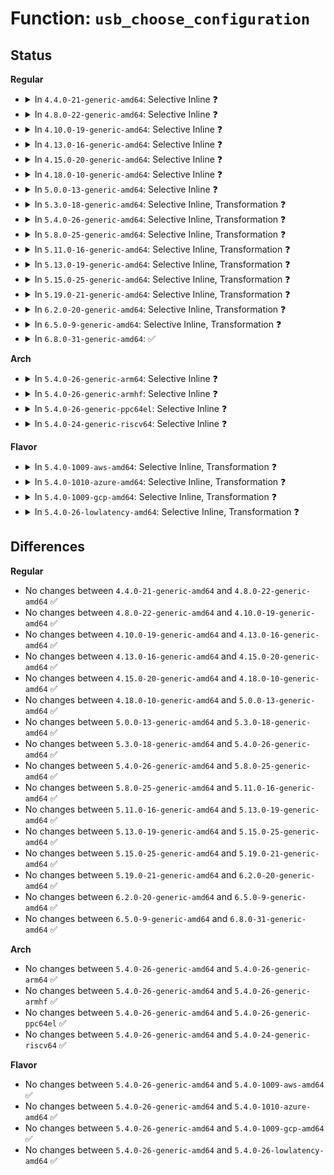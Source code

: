 # Function: <code>usb_choose_configuration</code>

## Status
<b>Regular</b>
<ul>
<li>
<details>
<summary>In <code>4.4.0-21-generic-amd64</code>: Selective Inline ❓</summary>

```c
int usb_choose_configuration(struct usb_device * udev)
```

```json
{
  "name": "usb_choose_configuration",
  "collision_type": "Unique Global",
  "inline_type": "Selective",
  "funcs": [
    {
      "addr": 18446744071585258208,
      "name": "usb_choose_configuration",
      "external": true,
      "loc": "drivers/usb/core/generic.c:43",
      "file": "drivers/usb/core/generic.c",
      "inline": "not declared, inlined",
      "caller_inline": [],
      "caller_func": [
        "drivers/usb/core/hub.c:usb_authorize_device",
        "drivers/usb/core/generic.c:generic_probe"
      ]
    }
  ],
  "symbols": [
    {
      "addr": 18446744071585258208,
      "name": "usb_choose_configuration",
      "section": ".text",
      "bind": "STB_GLOBAL",
      "size": 513
    }
  ]
}
```
</details>
</li>
<li>
<details>
<summary>In <code>4.8.0-22-generic-amd64</code>: Selective Inline ❓</summary>

```c
int usb_choose_configuration(struct usb_device * udev)
```

```json
{
  "name": "usb_choose_configuration",
  "collision_type": "Unique Global",
  "inline_type": "Selective",
  "funcs": [
    {
      "addr": 18446744071585653552,
      "name": "usb_choose_configuration",
      "external": true,
      "loc": "drivers/usb/core/generic.c:43",
      "file": "drivers/usb/core/generic.c",
      "inline": "not declared, inlined",
      "caller_inline": [],
      "caller_func": [
        "drivers/usb/core/hub.c:usb_authorize_device",
        "drivers/usb/core/generic.c:generic_probe"
      ]
    }
  ],
  "symbols": [
    {
      "addr": 18446744071585653552,
      "name": "usb_choose_configuration",
      "section": ".text",
      "bind": "STB_GLOBAL",
      "size": 524
    }
  ]
}
```
</details>
</li>
<li>
<details>
<summary>In <code>4.10.0-19-generic-amd64</code>: Selective Inline ❓</summary>

```c
int usb_choose_configuration(struct usb_device * udev)
```

```json
{
  "name": "usb_choose_configuration",
  "collision_type": "Unique Global",
  "inline_type": "Selective",
  "funcs": [
    {
      "addr": 18446744071585841328,
      "name": "usb_choose_configuration",
      "external": true,
      "loc": "drivers/usb/core/generic.c:45",
      "file": "drivers/usb/core/generic.c",
      "inline": "not declared, inlined",
      "caller_inline": [],
      "caller_func": [
        "drivers/usb/core/hub.c:usb_authorize_device",
        "drivers/usb/core/generic.c:generic_probe"
      ]
    }
  ],
  "symbols": [
    {
      "addr": 18446744071585841328,
      "name": "usb_choose_configuration",
      "section": ".text",
      "bind": "STB_GLOBAL",
      "size": 524
    }
  ]
}
```
</details>
</li>
<li>
<details>
<summary>In <code>4.13.0-16-generic-amd64</code>: Selective Inline ❓</summary>

```c
int usb_choose_configuration(struct usb_device * udev)
```

```json
{
  "name": "usb_choose_configuration",
  "collision_type": "Unique Global",
  "inline_type": "Selective",
  "funcs": [
    {
      "addr": 18446744071585928048,
      "name": "usb_choose_configuration",
      "external": true,
      "loc": "drivers/usb/core/generic.c:45",
      "file": "drivers/usb/core/generic.c",
      "inline": "not declared, inlined",
      "caller_inline": [],
      "caller_func": [
        "drivers/usb/core/hub.c:usb_authorize_device",
        "drivers/usb/core/generic.c:generic_probe"
      ]
    }
  ],
  "symbols": [
    {
      "addr": 18446744071585928048,
      "name": "usb_choose_configuration",
      "section": ".text",
      "bind": "STB_GLOBAL",
      "size": 435
    }
  ]
}
```
</details>
</li>
<li>
<details>
<summary>In <code>4.15.0-20-generic-amd64</code>: Selective Inline ❓</summary>

```c
int usb_choose_configuration(struct usb_device * udev)
```

```json
{
  "name": "usb_choose_configuration",
  "collision_type": "Unique Global",
  "inline_type": "Selective",
  "funcs": [
    {
      "addr": 18446744071586368928,
      "name": "usb_choose_configuration",
      "external": true,
      "loc": "drivers/usb/core/generic.c:45",
      "file": "drivers/usb/core/generic.c",
      "inline": "not declared, inlined",
      "caller_inline": [],
      "caller_func": [
        "drivers/usb/core/hub.c:usb_authorize_device",
        "drivers/usb/core/generic.c:generic_probe"
      ]
    }
  ],
  "symbols": [
    {
      "addr": 18446744071586368928,
      "name": "usb_choose_configuration",
      "section": ".text",
      "bind": "STB_GLOBAL",
      "size": 435
    }
  ]
}
```
</details>
</li>
<li>
<details>
<summary>In <code>4.18.0-10-generic-amd64</code>: Selective Inline ❓</summary>

```c
int usb_choose_configuration(struct usb_device * udev)
```

```json
{
  "name": "usb_choose_configuration",
  "collision_type": "Unique Global",
  "inline_type": "Selective",
  "funcs": [
    {
      "addr": 18446744071586626480,
      "name": "usb_choose_configuration",
      "external": true,
      "loc": "drivers/usb/core/generic.c:45",
      "file": "drivers/usb/core/generic.c",
      "inline": "not declared, inlined",
      "caller_inline": [],
      "caller_func": [
        "drivers/usb/core/hub.c:usb_authorize_device",
        "drivers/usb/core/generic.c:generic_probe"
      ]
    }
  ],
  "symbols": [
    {
      "addr": 18446744071586626480,
      "name": "usb_choose_configuration",
      "section": ".text",
      "bind": "STB_GLOBAL",
      "size": 519
    }
  ]
}
```
</details>
</li>
<li>
<details>
<summary>In <code>5.0.0-13-generic-amd64</code>: Selective Inline ❓</summary>

```c
int usb_choose_configuration(struct usb_device * udev)
```

```json
{
  "name": "usb_choose_configuration",
  "collision_type": "Unique Global",
  "inline_type": "Selective",
  "funcs": [
    {
      "addr": 18446744071586775360,
      "name": "usb_choose_configuration",
      "external": true,
      "loc": "drivers/usb/core/generic.c:56",
      "file": "drivers/usb/core/generic.c",
      "inline": "not declared, inlined",
      "caller_inline": [],
      "caller_func": [
        "drivers/usb/core/hub.c:usb_authorize_device",
        "drivers/usb/core/generic.c:generic_probe"
      ]
    }
  ],
  "symbols": [
    {
      "addr": 18446744071586775360,
      "name": "usb_choose_configuration",
      "section": ".text",
      "bind": "STB_GLOBAL",
      "size": 591
    }
  ]
}
```
</details>
</li>
<li>
<details>
<summary>In <code>5.3.0-18-generic-amd64</code>: Selective Inline, Transformation ❓</summary>

```c
int usb_choose_configuration(struct usb_device * udev)
```

```json
{
  "name": "usb_choose_configuration",
  "collision_type": "Unique Global",
  "inline_type": "Selective",
  "funcs": [
    {
      "addr": 18446744071587031525,
      "name": "usb_choose_configuration",
      "external": true,
      "loc": "drivers/usb/core/generic.c:56",
      "file": "drivers/usb/core/generic.c",
      "inline": "not declared, inlined",
      "caller_inline": [],
      "caller_func": [
        "drivers/usb/core/hub.c:usb_authorize_device",
        "drivers/usb/core/generic.c:generic_probe"
      ]
    }
  ],
  "symbols": [
    {
      "addr": 18446744071587032096,
      "name": "usb_choose_configuration.cold",
      "section": ".text",
      "bind": "STB_LOCAL",
      "size": 79
    },
    {
      "addr": 18446744071587031488,
      "name": "usb_choose_configuration",
      "section": ".text",
      "bind": "STB_GLOBAL",
      "size": 509
    }
  ]
}
```
</details>
</li>
<li>
<details>
<summary>In <code>5.4.0-26-generic-amd64</code>: Selective Inline, Transformation ❓</summary>

```c
int usb_choose_configuration(struct usb_device * udev)
```

```json
{
  "name": "usb_choose_configuration",
  "collision_type": "Unique Global",
  "inline_type": "Selective",
  "funcs": [
    {
      "addr": 18446744071587231733,
      "name": "usb_choose_configuration",
      "external": true,
      "loc": "drivers/usb/core/generic.c:56",
      "file": "drivers/usb/core/generic.c",
      "inline": "not declared, inlined",
      "caller_inline": [],
      "caller_func": [
        "drivers/usb/core/hub.c:usb_authorize_device",
        "drivers/usb/core/generic.c:generic_probe"
      ]
    }
  ],
  "symbols": [
    {
      "addr": 18446744071587232304,
      "name": "usb_choose_configuration.cold",
      "section": ".text",
      "bind": "STB_LOCAL",
      "size": 79
    },
    {
      "addr": 18446744071587231696,
      "name": "usb_choose_configuration",
      "section": ".text",
      "bind": "STB_GLOBAL",
      "size": 509
    }
  ]
}
```
</details>
</li>
<li>
<details>
<summary>In <code>5.8.0-25-generic-amd64</code>: Selective Inline, Transformation ❓</summary>

```c
int usb_choose_configuration(struct usb_device * udev)
```

```json
{
  "name": "usb_choose_configuration",
  "collision_type": "Unique Global",
  "inline_type": "Selective",
  "funcs": [
    {
      "addr": 18446744071588085885,
      "name": "usb_choose_configuration",
      "external": true,
      "loc": "drivers/usb/core/generic.c:56",
      "file": "drivers/usb/core/generic.c",
      "inline": "not declared, inlined",
      "caller_inline": [
        "drivers/usb/core/generic.c:usb_generic_driver_probe"
      ],
      "caller_func": [
        "drivers/usb/core/hub.c:usb_authorize_device",
        "drivers/usb/core/generic.c:usb_generic_driver_probe"
      ]
    }
  ],
  "symbols": [
    {
      "addr": 18446744071588085056,
      "name": "usb_choose_configuration.part.0",
      "section": ".text",
      "bind": "STB_LOCAL",
      "size": 570
    },
    {
      "addr": 18446744071588085968,
      "name": "usb_choose_configuration.part.0.cold",
      "section": ".text",
      "bind": "STB_LOCAL",
      "size": 80
    },
    {
      "addr": 18446744071588085632,
      "name": "usb_choose_configuration",
      "section": ".text",
      "bind": "STB_GLOBAL",
      "size": 43
    }
  ]
}
```
</details>
</li>
<li>
<details>
<summary>In <code>5.11.0-16-generic-amd64</code>: Selective Inline, Transformation ❓</summary>

```c
int usb_choose_configuration(struct usb_device * udev)
```

```json
{
  "name": "usb_choose_configuration",
  "collision_type": "Unique Global",
  "inline_type": "Selective",
  "funcs": [
    {
      "addr": 18446744071588128141,
      "name": "usb_choose_configuration",
      "external": true,
      "loc": "drivers/usb/core/generic.c:56",
      "file": "drivers/usb/core/generic.c",
      "inline": "not declared, inlined",
      "caller_inline": [
        "drivers/usb/core/generic.c:usb_generic_driver_probe"
      ],
      "caller_func": [
        "drivers/usb/core/hub.c:usb_authorize_device",
        "drivers/usb/core/generic.c:usb_generic_driver_probe"
      ]
    }
  ],
  "symbols": [
    {
      "addr": 18446744071588127360,
      "name": "usb_choose_configuration.part.0",
      "section": ".text",
      "bind": "STB_LOCAL",
      "size": 570
    },
    {
      "addr": 18446744071591553493,
      "name": "usb_choose_configuration.part.0.cold",
      "section": ".text",
      "bind": "STB_LOCAL",
      "size": 80
    },
    {
      "addr": 18446744071588127936,
      "name": "usb_choose_configuration",
      "section": ".text",
      "bind": "STB_GLOBAL",
      "size": 43
    }
  ]
}
```
</details>
</li>
<li>
<details>
<summary>In <code>5.13.0-19-generic-amd64</code>: Selective Inline, Transformation ❓</summary>

```c
int usb_choose_configuration(struct usb_device * udev)
```

```json
{
  "name": "usb_choose_configuration",
  "collision_type": "Unique Global",
  "inline_type": "Selective",
  "funcs": [
    {
      "addr": 18446744071588010477,
      "name": "usb_choose_configuration",
      "external": true,
      "loc": "drivers/usb/core/generic.c:56",
      "file": "drivers/usb/core/generic.c",
      "inline": "not declared, inlined",
      "caller_inline": [
        "drivers/usb/core/generic.c:usb_generic_driver_probe"
      ],
      "caller_func": [
        "drivers/usb/core/hub.c:usb_authorize_device",
        "drivers/usb/core/generic.c:usb_generic_driver_probe"
      ]
    }
  ],
  "symbols": [
    {
      "addr": 18446744071588009696,
      "name": "usb_choose_configuration.part.0",
      "section": ".text",
      "bind": "STB_LOCAL",
      "size": 570
    },
    {
      "addr": 18446744071591495782,
      "name": "usb_choose_configuration.part.0.cold",
      "section": ".text",
      "bind": "STB_LOCAL",
      "size": 80
    },
    {
      "addr": 18446744071588010272,
      "name": "usb_choose_configuration",
      "section": ".text",
      "bind": "STB_GLOBAL",
      "size": 43
    }
  ]
}
```
</details>
</li>
<li>
<details>
<summary>In <code>5.15.0-25-generic-amd64</code>: Selective Inline, Transformation ❓</summary>

```c
int usb_choose_configuration(struct usb_device * udev)
```

```json
{
  "name": "usb_choose_configuration",
  "collision_type": "Unique Global",
  "inline_type": "Selective",
  "funcs": [
    {
      "addr": 18446744071588625709,
      "name": "usb_choose_configuration",
      "external": true,
      "loc": "drivers/usb/core/generic.c:56",
      "file": "drivers/usb/core/generic.c",
      "inline": "not declared, inlined",
      "caller_inline": [
        "drivers/usb/core/generic.c:usb_generic_driver_probe"
      ],
      "caller_func": [
        "drivers/usb/core/hub.c:usb_authorize_device",
        "drivers/usb/core/generic.c:usb_generic_driver_probe"
      ]
    }
  ],
  "symbols": [
    {
      "addr": 18446744071588624928,
      "name": "usb_choose_configuration.part.0",
      "section": ".text",
      "bind": "STB_LOCAL",
      "size": 567
    },
    {
      "addr": 18446744071592573827,
      "name": "usb_choose_configuration.part.0.cold",
      "section": ".text",
      "bind": "STB_LOCAL",
      "size": 80
    },
    {
      "addr": 18446744071588625504,
      "name": "usb_choose_configuration",
      "section": ".text",
      "bind": "STB_GLOBAL",
      "size": 43
    }
  ]
}
```
</details>
</li>
<li>
<details>
<summary>In <code>5.19.0-21-generic-amd64</code>: Selective Inline, Transformation ❓</summary>

```c
int usb_choose_configuration(struct usb_device * udev)
```

```json
{
  "name": "usb_choose_configuration",
  "collision_type": "Unique Global",
  "inline_type": "Selective",
  "funcs": [
    {
      "addr": 18446744071590041068,
      "name": "usb_choose_configuration",
      "external": true,
      "loc": "drivers/usb/core/generic.c:56",
      "file": "drivers/usb/core/generic.c",
      "inline": "not declared, inlined",
      "caller_inline": [
        "drivers/usb/core/generic.c:usb_generic_driver_probe"
      ],
      "caller_func": [
        "drivers/usb/core/hub.c:usb_authorize_device",
        "drivers/usb/core/generic.c:usb_generic_driver_probe"
      ]
    }
  ],
  "symbols": [
    {
      "addr": 18446744071590040304,
      "name": "usb_choose_configuration.part.0",
      "section": ".text",
      "bind": "STB_LOCAL",
      "size": 542
    },
    {
      "addr": 18446744071594453534,
      "name": "usb_choose_configuration.part.0.cold",
      "section": ".text",
      "bind": "STB_LOCAL",
      "size": 80
    },
    {
      "addr": 18446744071590040848,
      "name": "usb_choose_configuration",
      "section": ".text",
      "bind": "STB_GLOBAL",
      "size": 48
    }
  ]
}
```
</details>
</li>
<li>
<details>
<summary>In <code>6.2.0-20-generic-amd64</code>: Selective Inline, Transformation ❓</summary>

```c
int usb_choose_configuration(struct usb_device * udev)
```

```json
{
  "name": "usb_choose_configuration",
  "collision_type": "Unique Global",
  "inline_type": "Selective",
  "funcs": [
    {
      "addr": 18446744071591645094,
      "name": "usb_choose_configuration",
      "external": true,
      "loc": "drivers/usb/core/generic.c:56",
      "file": "drivers/usb/core/generic.c",
      "inline": "not declared, inlined",
      "caller_inline": [
        "drivers/usb/core/generic.c:usb_generic_driver_probe"
      ],
      "caller_func": [
        "drivers/usb/core/hub.c:usb_authorize_device",
        "drivers/usb/core/generic.c:usb_generic_driver_probe"
      ]
    }
  ],
  "symbols": [
    {
      "addr": 18446744071591644160,
      "name": "usb_choose_configuration.part.0",
      "section": ".text",
      "bind": "STB_LOCAL",
      "size": 600
    },
    {
      "addr": 18446744071591644784,
      "name": "usb_choose_configuration",
      "section": ".text",
      "bind": "STB_GLOBAL",
      "size": 48
    }
  ]
}
```
</details>
</li>
<li>
<details>
<summary>In <code>6.5.0-9-generic-amd64</code>: Selective Inline, Transformation ❓</summary>

```c
int usb_choose_configuration(struct usb_device * udev)
```

```json
{
  "name": "usb_choose_configuration",
  "collision_type": "Unique Global",
  "inline_type": "Selective",
  "funcs": [
    {
      "addr": 18446744071592067782,
      "name": "usb_choose_configuration",
      "external": true,
      "loc": "drivers/usb/core/generic.c:56",
      "file": "drivers/usb/core/generic.c",
      "inline": "not declared, inlined",
      "caller_inline": [
        "drivers/usb/core/generic.c:usb_generic_driver_probe"
      ],
      "caller_func": [
        "drivers/usb/core/hub.c:usb_authorize_device",
        "drivers/usb/core/generic.c:usb_generic_driver_probe"
      ]
    }
  ],
  "symbols": [
    {
      "addr": 18446744071592066848,
      "name": "usb_choose_configuration.part.0",
      "section": ".text",
      "bind": "STB_LOCAL",
      "size": 600
    },
    {
      "addr": 18446744071592067472,
      "name": "usb_choose_configuration",
      "section": ".text",
      "bind": "STB_GLOBAL",
      "size": 48
    }
  ]
}
```
</details>
</li>
<li>
<details>
<summary>In <code>6.8.0-31-generic-amd64</code>: ✅</summary>

```c
int usb_choose_configuration(struct usb_device * udev)
```

```json
{
  "name": "usb_choose_configuration",
  "collision_type": "Unique Global",
  "inline_type": "No",
  "funcs": [
    {
      "addr": 18446744071592806800,
      "name": "usb_choose_configuration",
      "external": true,
      "loc": "drivers/usb/core/generic.c:56",
      "file": "drivers/usb/core/generic.c",
      "inline": "seen, unknown",
      "caller_inline": [],
      "caller_func": [
        "drivers/usb/core/hub.c:usb_authorize_device",
        "drivers/usb/core/generic.c:usb_generic_driver_probe"
      ]
    }
  ],
  "symbols": [
    {
      "addr": 18446744071592806800,
      "name": "usb_choose_configuration",
      "section": ".text",
      "bind": "STB_GLOBAL",
      "size": 683
    }
  ]
}
```
</details>
</li>
</ul>
<b>Arch</b>
<ul>
<li>
<details>
<summary>In <code>5.4.0-26-generic-arm64</code>: Selective Inline ❓</summary>

```c
int usb_choose_configuration(struct usb_device * udev)
```

```json
{
  "name": "usb_choose_configuration",
  "collision_type": "Unique Global",
  "inline_type": "Selective",
  "funcs": [
    {
      "addr": 18446603336500327880,
      "name": "usb_choose_configuration",
      "external": true,
      "loc": "drivers/usb/core/generic.c:56",
      "file": "drivers/usb/core/generic.c",
      "inline": "not declared, inlined",
      "caller_inline": [],
      "caller_func": [
        "drivers/usb/core/hub.c:usb_authorize_device",
        "drivers/usb/core/generic.c:generic_probe"
      ]
    }
  ],
  "symbols": [
    {
      "addr": 18446603336500327880,
      "name": "usb_choose_configuration",
      "section": ".text",
      "bind": "STB_GLOBAL",
      "size": 612
    }
  ]
}
```
</details>
</li>
<li>
<details>
<summary>In <code>5.4.0-26-generic-armhf</code>: Selective Inline ❓</summary>

```c
int usb_choose_configuration(struct usb_device * udev)
```

```json
{
  "name": "usb_choose_configuration",
  "collision_type": "Unique Global",
  "inline_type": "Selective",
  "funcs": [
    {
      "addr": 3232788124,
      "name": "usb_choose_configuration",
      "external": true,
      "loc": "drivers/usb/core/generic.c:56",
      "file": "drivers/usb/core/generic.c",
      "inline": "not declared, inlined",
      "caller_inline": [],
      "caller_func": [
        "drivers/usb/core/hub.c:usb_authorize_device",
        "drivers/usb/core/generic.c:generic_probe"
      ]
    }
  ],
  "symbols": [
    {
      "addr": 3232788124,
      "name": "usb_choose_configuration",
      "section": ".text",
      "bind": "STB_GLOBAL",
      "size": 648
    }
  ]
}
```
</details>
</li>
<li>
<details>
<summary>In <code>5.4.0-26-generic-ppc64el</code>: Selective Inline ❓</summary>

```c
int usb_choose_configuration(struct usb_device * udev)
```

```json
{
  "name": "usb_choose_configuration",
  "collision_type": "Unique Global",
  "inline_type": "Selective",
  "funcs": [
    {
      "addr": 13835058055293635248,
      "name": "usb_choose_configuration",
      "external": true,
      "loc": "drivers/usb/core/generic.c:56",
      "file": "drivers/usb/core/generic.c",
      "inline": "not declared, inlined",
      "caller_inline": [],
      "caller_func": [
        "drivers/usb/core/hub.c:usb_authorize_device",
        "drivers/usb/core/generic.c:generic_probe"
      ]
    }
  ],
  "symbols": [
    {
      "addr": 13835058055293635248,
      "name": "usb_choose_configuration",
      "section": ".text",
      "bind": "STB_GLOBAL",
      "size": 820
    }
  ]
}
```
</details>
</li>
<li>
<details>
<summary>In <code>5.4.0-24-generic-riscv64</code>: Selective Inline ❓</summary>

```c
int usb_choose_configuration(struct usb_device * udev)
```

```json
{
  "name": "usb_choose_configuration",
  "collision_type": "Unique Global",
  "inline_type": "Selective",
  "funcs": [
    {
      "addr": 18446743936277222262,
      "name": "usb_choose_configuration",
      "external": true,
      "loc": "drivers/usb/core/generic.c:56",
      "file": "drivers/usb/core/generic.c",
      "inline": "not declared, inlined",
      "caller_inline": [],
      "caller_func": [
        "drivers/usb/core/hub.c:usb_authorize_device",
        "drivers/usb/core/generic.c:generic_probe"
      ]
    }
  ],
  "symbols": [
    {
      "addr": 18446743936277222262,
      "name": "usb_choose_configuration",
      "section": ".text",
      "bind": "STB_GLOBAL",
      "size": 540
    }
  ]
}
```
</details>
</li>
</ul>
<b>Flavor</b>
<ul>
<li>
<details>
<summary>In <code>5.4.0-1009-aws-amd64</code>: Selective Inline, Transformation ❓</summary>

```c
int usb_choose_configuration(struct usb_device * udev)
```

```json
{
  "name": "usb_choose_configuration",
  "collision_type": "Unique Global",
  "inline_type": "Selective",
  "funcs": [
    {
      "addr": 18446744071586937813,
      "name": "usb_choose_configuration",
      "external": true,
      "loc": "drivers/usb/core/generic.c:56",
      "file": "drivers/usb/core/generic.c",
      "inline": "not declared, inlined",
      "caller_inline": [],
      "caller_func": [
        "drivers/usb/core/hub.c:usb_authorize_device",
        "drivers/usb/core/generic.c:generic_probe"
      ]
    }
  ],
  "symbols": [
    {
      "addr": 18446744071586938384,
      "name": "usb_choose_configuration.cold",
      "section": ".text",
      "bind": "STB_LOCAL",
      "size": 79
    },
    {
      "addr": 18446744071586937776,
      "name": "usb_choose_configuration",
      "section": ".text",
      "bind": "STB_GLOBAL",
      "size": 509
    }
  ]
}
```
</details>
</li>
<li>
<details>
<summary>In <code>5.4.0-1010-azure-amd64</code>: Selective Inline, Transformation ❓</summary>

```c
int usb_choose_configuration(struct usb_device * udev)
```

```json
{
  "name": "usb_choose_configuration",
  "collision_type": "Unique Global",
  "inline_type": "Selective",
  "funcs": [
    {
      "addr": 18446744071586878965,
      "name": "usb_choose_configuration",
      "external": true,
      "loc": "drivers/usb/core/generic.c:56",
      "file": "drivers/usb/core/generic.c",
      "inline": "not declared, inlined",
      "caller_inline": [],
      "caller_func": [
        "drivers/usb/core/hub.c:usb_authorize_device",
        "drivers/usb/core/generic.c:generic_probe"
      ]
    }
  ],
  "symbols": [
    {
      "addr": 18446744071586879552,
      "name": "usb_choose_configuration.cold",
      "section": ".text",
      "bind": "STB_LOCAL",
      "size": 79
    },
    {
      "addr": 18446744071586878928,
      "name": "usb_choose_configuration",
      "section": ".text",
      "bind": "STB_GLOBAL",
      "size": 515
    }
  ]
}
```
</details>
</li>
<li>
<details>
<summary>In <code>5.4.0-1009-gcp-amd64</code>: Selective Inline, Transformation ❓</summary>

```c
int usb_choose_configuration(struct usb_device * udev)
```

```json
{
  "name": "usb_choose_configuration",
  "collision_type": "Unique Global",
  "inline_type": "Selective",
  "funcs": [
    {
      "addr": 18446744071587186293,
      "name": "usb_choose_configuration",
      "external": true,
      "loc": "drivers/usb/core/generic.c:56",
      "file": "drivers/usb/core/generic.c",
      "inline": "not declared, inlined",
      "caller_inline": [],
      "caller_func": [
        "drivers/usb/core/hub.c:usb_authorize_device",
        "drivers/usb/core/generic.c:generic_probe"
      ]
    }
  ],
  "symbols": [
    {
      "addr": 18446744071587186864,
      "name": "usb_choose_configuration.cold",
      "section": ".text",
      "bind": "STB_LOCAL",
      "size": 79
    },
    {
      "addr": 18446744071587186256,
      "name": "usb_choose_configuration",
      "section": ".text",
      "bind": "STB_GLOBAL",
      "size": 509
    }
  ]
}
```
</details>
</li>
<li>
<details>
<summary>In <code>5.4.0-26-lowlatency-amd64</code>: Selective Inline, Transformation ❓</summary>

```c
int usb_choose_configuration(struct usb_device * udev)
```

```json
{
  "name": "usb_choose_configuration",
  "collision_type": "Unique Global",
  "inline_type": "Selective",
  "funcs": [
    {
      "addr": 18446744071587293365,
      "name": "usb_choose_configuration",
      "external": true,
      "loc": "drivers/usb/core/generic.c:56",
      "file": "drivers/usb/core/generic.c",
      "inline": "not declared, inlined",
      "caller_inline": [],
      "caller_func": [
        "drivers/usb/core/hub.c:usb_authorize_device",
        "drivers/usb/core/generic.c:generic_probe"
      ]
    }
  ],
  "symbols": [
    {
      "addr": 18446744071587293936,
      "name": "usb_choose_configuration.cold",
      "section": ".text",
      "bind": "STB_LOCAL",
      "size": 79
    },
    {
      "addr": 18446744071587293328,
      "name": "usb_choose_configuration",
      "section": ".text",
      "bind": "STB_GLOBAL",
      "size": 509
    }
  ]
}
```
</details>
</li>
</ul>

## Differences
<b>Regular</b>
<ul>
<li>
No changes between <code>4.4.0-21-generic-amd64</code> and <code>4.8.0-22-generic-amd64</code> ✅
</li>
<li>
No changes between <code>4.8.0-22-generic-amd64</code> and <code>4.10.0-19-generic-amd64</code> ✅
</li>
<li>
No changes between <code>4.10.0-19-generic-amd64</code> and <code>4.13.0-16-generic-amd64</code> ✅
</li>
<li>
No changes between <code>4.13.0-16-generic-amd64</code> and <code>4.15.0-20-generic-amd64</code> ✅
</li>
<li>
No changes between <code>4.15.0-20-generic-amd64</code> and <code>4.18.0-10-generic-amd64</code> ✅
</li>
<li>
No changes between <code>4.18.0-10-generic-amd64</code> and <code>5.0.0-13-generic-amd64</code> ✅
</li>
<li>
No changes between <code>5.0.0-13-generic-amd64</code> and <code>5.3.0-18-generic-amd64</code> ✅
</li>
<li>
No changes between <code>5.3.0-18-generic-amd64</code> and <code>5.4.0-26-generic-amd64</code> ✅
</li>
<li>
No changes between <code>5.4.0-26-generic-amd64</code> and <code>5.8.0-25-generic-amd64</code> ✅
</li>
<li>
No changes between <code>5.8.0-25-generic-amd64</code> and <code>5.11.0-16-generic-amd64</code> ✅
</li>
<li>
No changes between <code>5.11.0-16-generic-amd64</code> and <code>5.13.0-19-generic-amd64</code> ✅
</li>
<li>
No changes between <code>5.13.0-19-generic-amd64</code> and <code>5.15.0-25-generic-amd64</code> ✅
</li>
<li>
No changes between <code>5.15.0-25-generic-amd64</code> and <code>5.19.0-21-generic-amd64</code> ✅
</li>
<li>
No changes between <code>5.19.0-21-generic-amd64</code> and <code>6.2.0-20-generic-amd64</code> ✅
</li>
<li>
No changes between <code>6.2.0-20-generic-amd64</code> and <code>6.5.0-9-generic-amd64</code> ✅
</li>
<li>
No changes between <code>6.5.0-9-generic-amd64</code> and <code>6.8.0-31-generic-amd64</code> ✅
</li>
</ul>
<b>Arch</b>
<ul>
<li>
No changes between <code>5.4.0-26-generic-amd64</code> and <code>5.4.0-26-generic-arm64</code> ✅
</li>
<li>
No changes between <code>5.4.0-26-generic-amd64</code> and <code>5.4.0-26-generic-armhf</code> ✅
</li>
<li>
No changes between <code>5.4.0-26-generic-amd64</code> and <code>5.4.0-26-generic-ppc64el</code> ✅
</li>
<li>
No changes between <code>5.4.0-26-generic-amd64</code> and <code>5.4.0-24-generic-riscv64</code> ✅
</li>
</ul>
<b>Flavor</b>
<ul>
<li>
No changes between <code>5.4.0-26-generic-amd64</code> and <code>5.4.0-1009-aws-amd64</code> ✅
</li>
<li>
No changes between <code>5.4.0-26-generic-amd64</code> and <code>5.4.0-1010-azure-amd64</code> ✅
</li>
<li>
No changes between <code>5.4.0-26-generic-amd64</code> and <code>5.4.0-1009-gcp-amd64</code> ✅
</li>
<li>
No changes between <code>5.4.0-26-generic-amd64</code> and <code>5.4.0-26-lowlatency-amd64</code> ✅
</li>
</ul>
